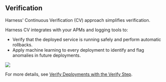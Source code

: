 ## Verification

Harness' Continuous Verification (CV) approach simplifies verification.

Harness CV integrates with your APMs and logging tools to:

* Verify that the deployed service is running safely and perform automatic rollbacks.
* Apply machine learning to every deployment to identify and flag anomalies in future deployments.

![](./static/cd-pipeline-modeling-overview-08.png)

For more details, see [Verify Deployments with the Verify Step](../../cd-execution/cv-category/verify-deployments-with-the-verify-step.md).

